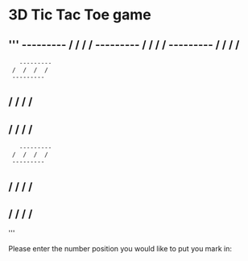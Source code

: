 # 3D Tic Tac Toe game
'''
       ---------
      /  /  /  /
      ---------
    /  /  /  /
    ---------
  /  /  /  /
  ---------
       ---------
     /  /  /  /
     ---------
   /  /  /  /
   ---------
 /  /  /  /
 ---------
       ---------
     /  /  /  /
     ---------
   /  /  /  /
   ---------
 /  /  /  /
 ---------
 '''

Please enter the number position you would like to put you mark in: 
